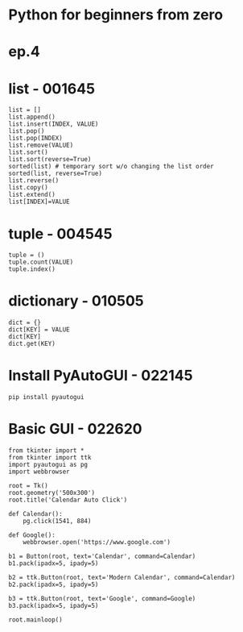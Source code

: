# Python for beginners from zero
# ep.4

# list - 001645
```
list = []
list.append()
list.insert(INDEX, VALUE)
list.pop()
list.pop(INDEX)
list.remove(VALUE)
list.sort()
list.sort(reverse=True)
sorted(list) # temporary sort w/o changing the list order
sorted(list, reverse=True)
list.reverse()
list.copy()
list.extend()
list[INDEX]=VALUE
```
# tuple - 004545
```
tuple = ()
tuple.count(VALUE)
tuple.index()
```
# dictionary - 010505
```
dict = {}
dict[KEY] = VALUE
dict[KEY]
dict.get(KEY)
```
# Install PyAutoGUI - 022145
`pip install pyautogui`
# Basic GUI - 022620
```
from tkinter import *
from tkinter import ttk
import pyautogui as pg
import webbrowser

root = Tk()
root.geometry('500x300')
root.title('Calendar Auto Click')

def Calendar():
    pg.click(1541, 884)

def Google():
    webbrowser.open('https://www.google.com')

b1 = Button(root, text='Calendar', command=Calendar)
b1.pack(ipadx=5, ipady=5)

b2 = ttk.Button(root, text='Modern Calendar', command=Calendar)
b2.pack(ipadx=5, ipady=5)

b3 = ttk.Button(root, text='Google', command=Google)
b3.pack(ipadx=5, ipady=5)

root.mainloop()
```
